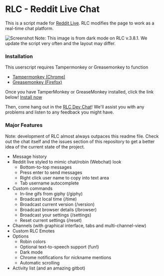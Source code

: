 # RLC - Reddit Live Chat 

This is a script made for [Reddit Live](https://www.reddit.com/live). 
RLC modifies the page to work as a real-time chat platform.

![Screenshot](https://i.gyazo.com/d7fe1fcd810472b02176e6980583f12d.png)
Note: This image is from dark mode on RLC v.3.8.1. We update the script very often and the layout may differ.

### Installation
This userscript requires Tampermonkey or Greasemonkey to function
* [Tampermonkey (Chrome)](https://chrome.google.com/webstore/detail/tampermonkey/dhdgffkkebhmkfjojejmpbldmpobfkfo?hl=en)
* [Greasemonkey (Firefox)](https://addons.mozilla.org/en-US/firefox/addon/greasemonkey/)

Once you have TamperMonkey or GreaseMonkey installed, click the link below!
[Install now](https://github.com/BNolet/RLCS/raw/master/rlcs.user.js)

Then, come hang out in the [RLC Dev Chat](https://www.reddit.com/live/wpytzw1guzg2)!
We'll assist you with any problems and listen to any feedback you might have.

### Major Features
Note: development of RLC almost always outpaces this readme file. Check out the chat itself and the issues section of this repository to get a better idea of the current state of the project.

* Message history
* Reddit live styled to mimic chat/robin (Webchat) look
  * Bottom-to-top messages
  * Press enter to send messages
  * Right click user name to copy into text area
  * Tab username autocomplete  
* Custom commands
  * In-line gifs from giphy (/giphy)
  * Broadcast local time (/time)
  * Broadcast current version (/version)
  * Broadcast browser details (/browser)
  * Broadcast your settings (/settings)
  * Reset current settings (/reset)
* Channels (with graphical interface, tabs and multi-channel-view)
* Custom RLC Emotes
* Options
  * Robin colors
  * Optional text-to-speech support (fun!)
  * Dark mode
  * Chrome notifications for nickname mentions
  * Automatic scrolling
* Activity list
(and an amazing gitbot)

